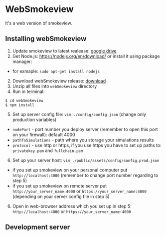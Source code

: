 # WebSmokeview

 It's a web version of smokeview.

## Installing webSmokeview
1. Update smokeview to latest realease: [google drive](https://drive.google.com/drive/folders/0B_wB1pJL2bFQc1F4cjJWY2duWTA)
1. Get Node.js: https://nodejs.org/en/download/ or install it using package manager:
- for exmaple: ``sudo apt-get install nodejs``
2. Download webSmokeview release: [download](https://github.com/fkce/webSmokeview/releases/download/0.0.0/webSmokeview.zip)
3. Unzip all files into ``webSmokeview`` directory
4. Run in terminal:
```
$ cd webSmokeview
$ npm install
```
5. Set up server config file: ``vim ./config/config.json`` (change only production variables)
- ``nodePort`` - port number you deploy server (remember to open this port on your firewall): default 4000
- ``pathToSimulations`` - path where you storage your simulations results
- ``protocol`` - use http or https, if you use https you have to set up paths to: ``privatekey.pem`` and ``fullchain.pem``

6. Set up your server host: ``vim ./public/assets/config/config.prod.json``
- if you set up smokeview on your personal computer put ``http://localhost:4000`` (remember to change port number regarding to step 5)
- if you set up smokeview on remote server put ``http://your_server_name:4000`` or ``https://your_server_name:4000`` (depending on your server config file in step 5)

6. Open in web-browser address which you set up in step 5: ``http://localhost:4000`` or ``https://your_server_name:4000``

## Development server
